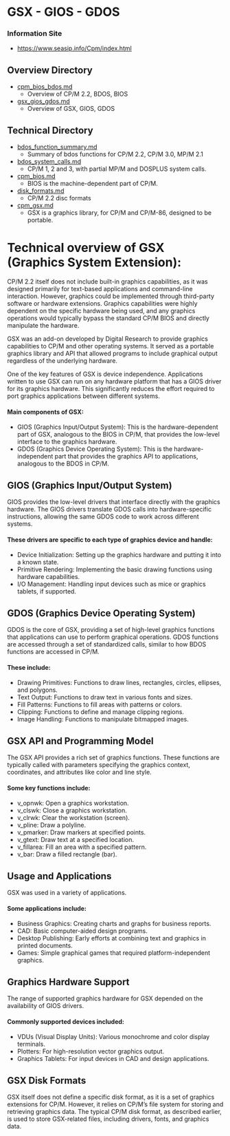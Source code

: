 # GSX - GIOS - GDOS

### Information Site
- https://www.seasip.info/Cpm/index.html
## Overview Directory
- [cpm_bios_bdos.md](/pico/pico_bdos_gdos/info/cpm_bios_bdos.md)
  - Overview of CP/M 2.2, BDOS, BIOS
- [gsx_gios_gdos.md](/pico/pico_bdos_gdos/info/gsx_gios_gdos.md)
  - Overview of GSX, GIOS, GDOS

## Technical Directory
- [bdos_function_summary.md](/pico/pico_bdos_gdos/info/bdos_function_summary.md)
  - Summary of bdos functions for CP/M 2.2, CP/M 3.0, MP/M 2.1 
- [bdos_system_calls.md](/pico/pico_bdos_gdos/info/bdos_system_calls.md)
  - CP/M 1, 2 and 3, with partial MP/M and DOSPLUS system calls.
- [cpm_bios.md](/pico/pico_bdos_gdos/info/cpm_bios.md)
  - BIOS is the machine-dependent part of CP/M.
- [disk_formats.md](/pico/pico_bdos_gdos/info/disk_formats.md)
  - CP/M 2.2 disc formats
- [cpm_gsx.md](/pico/pico_bdos_gdos/info/cpm_gsx.md)
  - GSX is a graphics library, for CP/M and CP/M-86, designed to be portable.

# Technical overview of GSX (Graphics System Extension):
CP/M 2.2 itself does not include built-in graphics capabilities, as it was designed primarily for text-based applications and command-line interaction. However, graphics could be implemented through third-party software or hardware extensions. Graphics capabilities were highly dependent on the specific hardware being used, and any graphics operations would typically bypass the standard CP/M BIOS and directly manipulate the hardware.  

GSX was an add-on developed by Digital Research to provide graphics capabilities to CP/M and other operating systems. It served as a portable graphics library and API that allowed programs to include graphical output regardless of the underlying hardware.  

One of the key features of GSX is device independence. Applications written to use GSX can run on any hardware platform that has a GIOS driver for its graphics hardware. This significantly reduces the effort required to port graphics applications between different systems.
#### Main components of GSX:
- GIOS (Graphics Input/Output System): This is the hardware-dependent part of GSX, analogous to the BIOS in CP/M, that provides the low-level interface to the graphics hardware.
- GDOS (Graphics Device Operating System): This is the hardware-independent part that provides the graphics API to applications, analogous to the BDOS in CP/M.

## GIOS (Graphics Input/Output System)
GIOS provides the low-level drivers that interface directly with the graphics hardware. The GIOS drivers translate GDOS calls into hardware-specific instructions, allowing the same GDOS code to work across different systems.
#### These drivers are specific to each type of graphics device and handle:
- Device Initialization: Setting up the graphics hardware and putting it into a known state.
- Primitive Rendering: Implementing the basic drawing functions using hardware capabilities.
- I/O Management: Handling input devices such as mice or graphics tablets, if supported.

## GDOS (Graphics Device Operating System)
GDOS is the core of GSX, providing a set of high-level graphics functions that applications can use to perform graphical operations. 
GDOS functions are accessed through a set of standardized calls, similar to how BDOS functions are accessed in CP/M.
#### These include:
- Drawing Primitives: Functions to draw lines, rectangles, circles, ellipses, and polygons.
- Text Output: Functions to draw text in various fonts and sizes.
- Fill Patterns: Functions to fill areas with patterns or colors.
- Clipping: Functions to define and manage clipping regions.
- Image Handling: Functions to manipulate bitmapped images.

## GSX API and Programming Model
The GSX API provides a rich set of graphics functions. These functions are typically called with parameters specifying the graphics context, coordinates, and attributes like color and line style.
#### Some key functions include:
- v_opnwk: Open a graphics workstation.
- v_clswk: Close a graphics workstation.
- v_clrwk: Clear the workstation (screen).
- v_pline: Draw a polyline.
- v_pmarker: Draw markers at specified points.
- v_gtext: Draw text at a specified location.
- v_fillarea: Fill an area with a specified pattern.
- v_bar: Draw a filled rectangle (bar).

## Usage and Applications
GSX was used in a variety of applications. 
#### Some applications include:
- Business Graphics: Creating charts and graphs for business reports.
- CAD: Basic computer-aided design programs.
- Desktop Publishing: Early efforts at combining text and graphics in printed documents.
- Games: Simple graphical games that required platform-independent graphics.

## Graphics Hardware Support
The range of supported graphics hardware for GSX depended on the availability of GIOS drivers.
#### Commonly supported devices included:
- VDUs (Visual Display Units): Various monochrome and color display terminals.
- Plotters: For high-resolution vector graphics output.
- Graphics Tablets: For input devices in CAD and design applications.

## GSX Disk Formats
GSX itself does not define a specific disk format, as it is a set of graphics extensions for CP/M. However, it relies on CP/M’s file system for storing and retrieving graphics data. The typical CP/M disk format, as described earlier, is used to store GSX-related files, including drivers, fonts, and graphics data.

